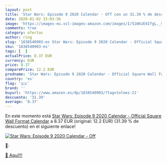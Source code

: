 ```yaml
---
layout: post
title: 'Star Wars: Episode 9 2020 Calendar - Off con un 31.39 % de descuento'
date: 2020-01-02 15:03:56
image: 'https://images-eu.ssl-images-amazon.com/images/I/51WXzE4IfgL._SL200_.jpg'
comments: true
category: ofertas
author: ring
slug: '1838540903-es Star Wars: Episode 9 2020 Calendar - Official Square Wall...'
sku: '1838540903-es'
tags: [  ]
actualPrice: 8.37 EUR
currency: EUR
price: 8.37
comparePrice: 12.2 EUR
prodname: 'Star Wars: Episode 9 2020 Calendar - Official Square Wall Format Calendar'
country: 'es'
flag: '🇪🇸'
brand: ''
buyurl: 'https://www.amazon.es/dp/1838540903/?tag=tolees-21'
descuento: '31.39'
average: '8.37'
---
```


En este momento está [Star Wars: Episode 9 2020 Calendar - Official Square Wall Format Calendar](https://www.amazon.es/dp/1838540903/?tag=tolees-21) a 8.37 EUR (original: 12.2 EUR) (31.39 %  de descuento) en el siguiente enlace!

[![Star Wars: Episode 9 2020 Calendar - Off](https://images-eu.ssl-images-amazon.com/images/I/51WXzE4IfgL._SL200_.jpg)](https://www.amazon.es/dp/1838540903/?tag=tolees-21)

🔎:


[🛒 Aquí!!!](https://www.amazon.es/dp/1838540903/?tag=tolees-21)
